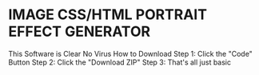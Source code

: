 # IMAGE CSS/HTML PORTRAIT EFFECT GENERATOR

This Software is Clear No Virus
How to Download
Step 1: Click the "Code" Button
Step 2: Click the "Download ZIP"
Step 3: That's all just basic
